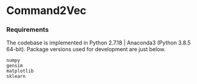 Command2Vec
=========================


### Requirements

The codebase is implemented in Python 2.7.18 | Anaconda3 (Python 3.8.5 64-bit). Package versions used for development are just below.
```
numpy             
gensim           
matplotlib        
sklearn
```